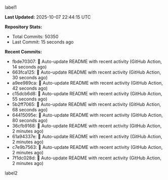 
label1 
<!-- ACTIVITY_START -->
**Last Updated:** 2025-10-07 22:44:15 UTC

**Repository Stats:**
- Total Commits: 50350
- Last Commit: 15 seconds ago

**Recent Commits:**
- fbde70307: 🤖 Auto-update README with recent activity (GitHub Action, 14 seconds ago)
- 663fca125: 🤖 Auto-update README with recent activity (GitHub Action, 30 seconds ago)
- a9ee989ca: 🤖 Auto-update README with recent activity (GitHub Action, 42 seconds ago)
- c15dcb6d8: 🤖 Auto-update README with recent activity (GitHub Action, 55 seconds ago)
- 5b2ff7065: 🤖 Auto-update README with recent activity (GitHub Action, 68 seconds ago)
- 64415095e: 🤖 Auto-update README with recent activity (GitHub Action, 80 seconds ago)
- 36cfb9168: 🤖 Auto-update README with recent activity (GitHub Action, 2 minutes ago)
- 61a94337e: 🤖 Auto-update README with recent activity (GitHub Action, 2 minutes ago)
- c7e9b7563: 🤖 Auto-update README with recent activity (GitHub Action, 2 minutes ago)
- 7f1dc028d: 🤖 Auto-update README with recent activity (GitHub Action, 2 minutes ago)
<!-- ACTIVITY_END -->

label2
